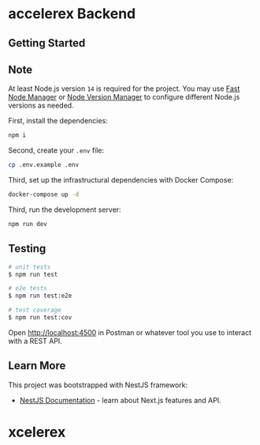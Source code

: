 # accelerex Backend

## Getting Started

## Note

At least Node.js version `14` is required for the project. You may use [Fast Node Manager](https://github.com/Schniz/fnm) or [Node Version Manager](https://github.com/nvm-sh/nvm) to configure different Node.js versions as needed.

First, install the dependencies:

```bash
npm i
```

Second, create your `.env` file:

```bash
cp .env.example .env
```

Third, set up the infrastructural dependencies with Docker Compose:

```bash
docker-compose up -d
```

Third, run the development server:

```bash
npm run dev
```

## Testing

```bash
# unit tests
$ npm run test

# e2e tests
$ npm run test:e2e

# test coverage
$ npm run test:cov
```

Open [http://localhost:4500](http://localhost:4000) in Postman or whatever tool you use to interact with a REST API.

## Learn More

This project was bootstrapped with NestJS framework:

- [NestJS Documentation](https://docs.nestjs.com) - learn about Next.js features and API.
# xcelerex
